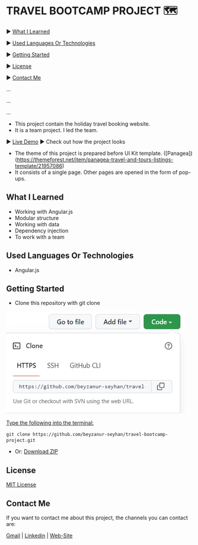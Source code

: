 # TRAVEL BOOTCAMP PROJECT 🗺️


▶️ [What I Learned](#what-i-learned)

▶️ [Used Languages Or Technologies](#used-languages-or-technologies)

▶️ [Getting Started](#getting-started)

▶️ [License](#license)

▶️ [Contact Me](#contact-me)

...

...

...

- This project contain the holiday travel booking website. 
- It is a team project. I led the team.

▶️ [Live Demo](https://beyzanur-seyhan.github.io/travel-bootcamp-project/) ▶ Check out how the project looks

- The theme of this project is prepared before UI Kit template. ([Panagea])(https://themeforest.net/item/panagea-travel-and-tours-listings-template/21957086)
- It consists of a single page. Other pages are opened in the form of pop-ups.

## What I Learned
- Working with Angular.js
- Modular structure
- Working with data
- Dependency injection
- To work with a team

## Used Languages Or Technologies
- Angular.js


## Getting Started

- Clone this repository with git clone

![Clone-Repository](https://raw.githubusercontent.com/beyzanur-seyhan/travel-bootcamp-project/'main'/git-clone.jpg)

<u>Type the following into the terminal:</u>

```
git clone https://github.com/beyzanur-seyhan/travel-bootcamp-project.git
```

- Or: <a href="https://github.com/beyzanur-seyhan/travel-bootcamp-project/archive/refs/heads/'main'.zip" download="https://github.com/beyzanur-seyhan/travel-bootcamp-project/archive/refs/heads/'main'.zip">Download ZIP</a>

## License

[MIT License](https://github.com/beyzanur-seyhan/e-commerce-web-page/blob/main/LICENSE)

## Contact Me

If you want to contact me about this project, the channels you can contact are:

[Gmail](mailto:info@beyzanurseyhan.com) | [Linkedin](https://www.linkedin.com/in/beyzanurseyhan/) | [Web-Site](https://beyzanurseyhan.com/)
